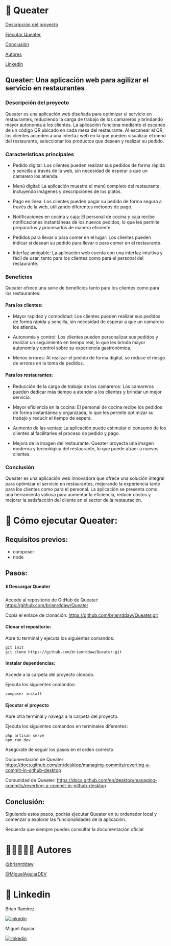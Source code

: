 
# 🥜 Queater

[Descripción del proyecto](#descripcion)

[Ejecutar Queater](#cómo-ejecutar-queater)

[Conclusión](#conclusión)

[Autores](#Autores)

[Linkedin](#Linkedin)


## Queater: Una aplicación web para agilizar el servicio en restaurantes

###  Descripción del proyecto


Queater es una aplicación web diseñada para optimizar el servicio en restaurantes, reduciendo la carga de trabajo de los camareros y brindando mayor autonomía a los clientes. La aplicación funciona mediante el escaneo de un código QR ubicado en cada mesa del restaurante. Al escanear el QR, los clientes acceden a una interfaz web en la que pueden visualizar el menú del restaurante, seleccionar los productos que desean y realizar su pedido.

### Características principales

- Pedido digital: Los clientes pueden realizar sus pedidos de forma rápida y sencilla a través de la web, sin necesidad de esperar a que un camarero los atienda.

- Menú digital: La aplicación muestra el menú completo del restaurante, incluyendo imágenes y descripciones de los platos.

- Pago en línea: Los clientes pueden pagar su pedido de forma segura a través de la web, utilizando diferentes métodos de pago.

- Notificaciones en cocina y caja: El personal de cocina y caja recibe notificaciones instantáneas de los nuevos pedidos, lo que les permite prepararlos y procesarlos de manera eficiente.

- Pedidos para llevar o para comer en el lugar: Los clientes pueden indicar si desean su pedido para llevar o para comer en el restaurante.

- Interfaz amigable: La aplicación web cuenta con una interfaz intuitiva y fácil de usar, tanto para los clientes como para el personal del restaurante.

### Beneficios

Queater ofrece una serie de beneficios tanto para los clientes como para los restaurantes:

#### Para los clientes:

- Mayor rapidez y comodidad: Los clientes pueden realizar sus pedidos de forma rápida y sencilla, sin necesidad de esperar a que un camarero los atienda.

- Autonomía y control: Los clientes pueden personalizar sus pedidos y realizar un seguimiento en tiempo real, lo que les brinda mayor autonomía y control sobre su experiencia gastronómica.

- Menos errores: Al realizar el pedido de forma digital, se reduce el riesgo de errores en la toma de pedidos.

#### Para los restaurantes:

- Reducción de la carga de trabajo de los camareros: Los camareros pueden dedicar más tiempo a atender a los clientes y brindar un mejor servicio.

- Mayor eficiencia en la cocina: El personal de cocina recibe los pedidos de forma instantánea y organizada, lo que les permite optimizar su trabajo y reducir el tiempo de espera.

- Aumento de las ventas: La aplicación puede estimular el consumo de los clientes al facilitarles el proceso de pedido y pago.

- Mejora de la imagen del restaurante: Queater proyecta una imagen moderna y tecnológica del restaurante, lo que puede atraer a nuevos clientes.

### Conclusión

Queater es una aplicación web innovadora que ofrece una solución integral para optimizar el servicio en restaurantes, mejorando la experiencia tanto para los clientes como para el personal. La aplicación se presenta como una herramienta valiosa para aumentar la eficiencia, reducir costos y mejorar la satisfacción del cliente en el sector de la restauración.





# 🚀 Cómo ejecutar Queater:

## Requisitos previos:

- composer
- node 

## Pasos:


#### ⬇️ Descargar Queater

Accede al repositorio de GitHub de Queater: https://github.com/brianrddaw/Queater

Copia el enlace de clonación: https://github.com/brianrddaw/Queater.git

#### Clonar el repositorio:

Abre tu terminal y ejecuta los siguientes comandos:

    git init
    git clone https://github.com/brianrddaw/Queater.git


#### Instalar dependencias:

Accede a la carpeta del proyecto clonado.

Ejecuta los siguientes comandos:

    composer install

#### Ejecutar el proyecto

Abre otra terminal y navega a la carpeta del proyecto.

Ejecuta los siguientes comandos en terminales diferentes:

    php artisan serve
    npm run dev




Asegúrate de seguir los pasos en el orden correcto.


Documentación de Queater: https://docs.github.com/en/desktop/managing-commits/reverting-a-commit-in-github-desktop

Comunidad de Queater: https://docs.github.com/en/desktop/managing-commits/reverting-a-commit-in-github-desktop

## Conclusión:

Siguiendo estos pasos, podrás ejecutar Queater en tu ordenador local y comenzar a explorar las funcionalidades de la aplicación.

Recuerda que siempre puedes consultar la documentación oficial
# 👱🏻‍♂️👦🏻 Autores

[@brianrddaw](https://github.com/brianrddaw)

[@MiguelAguiarDEV](https://github.com/MiguelAguiarDEV)


# 🔗 Linkedin

Brian Ramírez

[![linkedin](https://media.licdn.com/dms/image/D4D03AQGgJJTvyWts4A/profile-displayphoto-shrink_200_200/0/1701608995216?e=1719446400&v=beta&t=xfvE3be57gXWwaDbgAL5mqMVeMPgzEH_jHhdzd5MTag)](https://www.linkedin.com/in/brian-ram%C3%ADrez-delgado-62b3a62a3/)

Miguel Aguiar

[![linkedin](https://media.licdn.com/dms/image/D4E03AQHOVtFHhrFNkQ/profile-displayphoto-shrink_200_200/0/1705395635606?e=1719446400&v=beta&t=As25zAAPFBbMxBHHl9PGEASTqFsOtGaigH5J9yLy8qA)](https://www.linkedin.com/in/miguel-alejandro-santiesteban-aguiar/)

